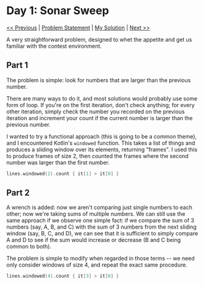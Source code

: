 # Day 1: Sonar Sweep
[<< Previous](.) | [Problem Statement](https://adventofcode.com/2021/day/1) | [My Solution](../src/main/kotlin/puzzles/Day01.kt) | [Next >>](Day02.md)

A very straightforward problem, designed to whet the appetite and get us familiar with the contest environment.

## Part 1
The problem is simple: look for numbers that are larger than the previous number.

There are many ways to do it, and most solutions would probably use some form of loop. If you're on the first iteration, don't check anything; for every other iteration, simply check the number you recorded on the previous iteration and increment your count if the current number is larger than the previous number.

I wanted to try a functional approach (this is going to be a common theme), and I encountered Kotlin's `windowed` function. This takes a list of things and produces a sliding window over its elements, returning "frames". I used this to produce frames of size 2, then counted the frames where the second number was larger than the first number.

```kotlin
lines.windowed(2).count { it[1] > it[0] }
```

## Part 2
A wrench is added: now we aren't comparing just single numbers to each other; now we're taking sums of multiple numbers. We can still use the same approach if we observe one simple fact: if we compare the sum of 3 numbers (say, A, B, and C) with the sum of 3 numbers from the next sliding window (say, B, C, and D), we can see that it is sufficient to simply compare A and D to see if the sum would increase or decrease (B and C being common to both).

The problem is simple to modify when regarded in those terms -- we need only consider windows of size 4, and repeat the exact same procedure.

```kotlin
lines.windowed(4).count { it[3] > it[0] }
```